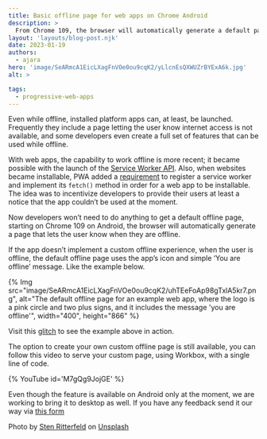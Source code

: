 ```yaml
---
title: Basic offline page for web apps on Chrome Android
description: >
  From Chrome 109, the browser will automatically generate a default page to indicate that the app is currently offline when an installed web app on Android does not have its own offline experience.
layout: 'layouts/blog-post.njk'
date: 2023-01-19
authors:
  - ajara
hero: 'image/SeARmcA1EicLXagFnVOe0ou9cqK2/yLlcnEsQXWUZrBYExA6k.jpg'
alt: >

tags:
  - progressive-web-apps
---
```


Even while offline, installed platform apps can, at least, be launched. Frequently they include a page letting the user know internet access is not available, and some developers even create a full set of features that can be used while offline.

With web apps, the capability to work offline is more recent; it became possible with the launch of the [Service Worker API](/docs/workbox/service-worker-overview/). Also, when websites became installable, PWA added a [requirement](https://web.dev/install-criteria/) to register a service worker and implement its `fetch()` method in order for a web app to be installable.
The idea was to incentivize developers to provide their users at least a notice that the app couldn’t be used at the moment.

Now developers won’t need to do anything to get a default offline page, starting on Chrome 109 on Android, the browser will automatically generate a page that lets the user know when they are offline.

If the app doesn’t implement a custom offline experience, when the user is offline, the default offline page uses the app’s icon and simple ‘You are offline’ message. Like the example below.


{% Img src="image/SeARmcA1EicLXagFnVOe0ou9cqK2/uhTEeFoAp98gTxlA5kr7.png", alt="The default offline page for an example web app, where the logo is a pink circle and two plus signs, and it includes the message 'you are offline'", width="400", height="866" %}

Visit this [glitch](https://glitch.com/~default-offline-count) to see the example above in action.

The option to create your own custom offline page is still available, you can follow this video to serve your custom page, using Workbox, with a single line of code.

{% YouTube id='M7gQg9JojGE' %}

Even though the feature is available on Android only at the moment, we are working to bring it to desktop as well. If you have any feedback send it our way via [this form](https://forms.gle/PnrpAtgGgvQ2jVof6)

Photo by [Sten Ritterfeld](https://unsplash.com/@stenslens) on [Unsplash](https://unsplash.com/s/photos/airplane-phone)